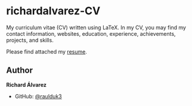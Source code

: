 # richardalvarez-CV

My curriculum vitae (CV) written using LaTeX. In my CV, you may find my contact information, websites, education, experience, achievements, projects, and skills.

Please find attached my [resume](https://www.raulduke.com/Richard_Alvarez_Resume.pdf). 

## Author

**Richard Álvarez**
* GitHub: [@raulduk3](https://github.com/raulduk3)
